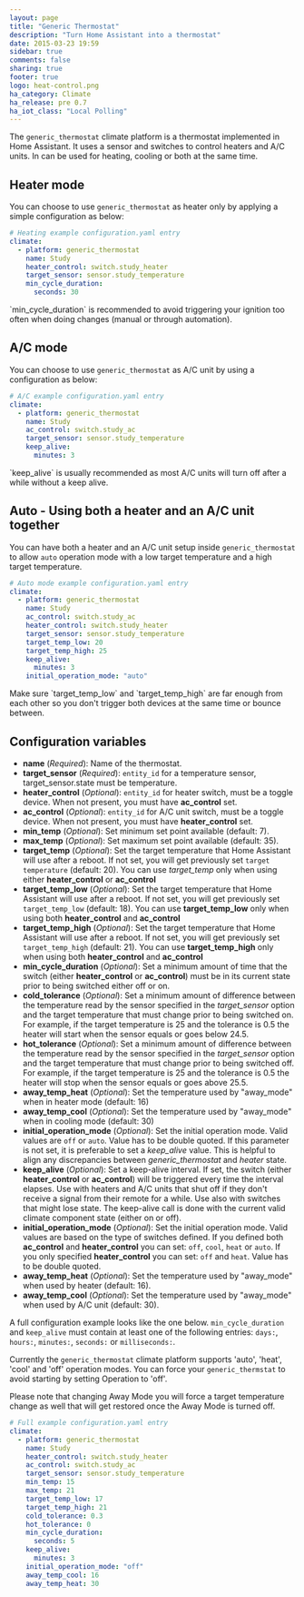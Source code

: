 ```yaml
---
layout: page
title: "Generic Thermostat"
description: "Turn Home Assistant into a thermostat"
date: 2015-03-23 19:59
sidebar: true
comments: false
sharing: true
footer: true
logo: heat-control.png
ha_category: Climate
ha_release: pre 0.7
ha_iot_class: "Local Polling"
---
```



The `generic_thermostat` climate platform is a thermostat implemented in Home Assistant. It uses a sensor and switches to control heaters and A/C units. In can be used for heating, cooling or both at the same time.

## Heater mode
You can choose to use `generic_thermostat` as heater only by applying a simple configuration as below:

```yaml
# Heating example configuration.yaml entry
climate:
  - platform: generic_thermostat
    name: Study
    heater_control: switch.study_heater
    target_sensor: sensor.study_temperature
    min_cycle_duration:
      seconds: 30
```

<p class='note warning'>
  `min_cycle_duration` is recommended to avoid triggering your ignition too often when doing changes (manual or through automation).
</p>

## A/C mode
You can choose to use `generic_thermostat` as A/C unit by using a configuration as below:

```yaml
# A/C example configuration.yaml entry
climate:
  - platform: generic_thermostat
    name: Study
    ac_control: switch.study_ac
    target_sensor: sensor.study_temperature
    keep_alive:
      minutes: 3
```

<p class='note warning'>
  `keep_alive` is usually recommended as most A/C units will turn off after a while without a keep alive.
</p>

## Auto - Using both a heater and an A/C unit together
You can have both a heater and an A/C unit setup inside `generic_thermostat` to allow `auto` operation mode with a low target temperature and a high target temperature. 

```yaml
# Auto mode example configuration.yaml entry
climate:
  - platform: generic_thermostat
    name: Study
    ac_control: switch.study_ac
    heater_control: switch.study_heater
    target_sensor: sensor.study_temperature
    target_temp_low: 20
    target_temp_high: 25
    keep_alive:
      minutes: 3
    initial_operation_mode: "auto"
```

<p class='note warning'>
  Make sure `target_temp_low` and `target_temp_high` are far enough from each other so you don't trigger both devices at the same time or bounce between.
</p>

## Configuration variables

- **name** (*Required*): Name of the thermostat.
- **target_sensor** (*Required*): `entity_id` for a temperature sensor, target_sensor.state must be temperature.
- **heater_control** (*Optional*): `entity_id` for heater switch, must be a toggle device. When not present, you must have **ac_control** set.
- **ac_control** (*Optional*): `entity_id` for A/C unit switch, must be a toggle device. When not present, you must have **heater_control** set.
- **min_temp** (*Optional*): Set minimum set point available (default: 7).
- **max_temp** (*Optional*): Set maximum set point available (default: 35).
- **target_temp** (*Optional*): Set the target temperature that Home Assistant will use after a reboot. If not set, you will get previously set `target temperature` (default: 20). You can use *target_temp* only when using either **heater_control** or **ac_control**
- **target_temp_low** (*Optional*): Set the target temperature that Home Assistant will use after a reboot. If not set, you will get previously set `target_temp_low` (default: 18). You can use **target_temp_low** only when using both **heater_control** and **ac_control**
- **target_temp_high** (*Optional*): Set the target temperature that Home Assistant will use after a reboot. If not set, you will get previously set `target_temp_high` (default: 21). You can use **target_temp_high** only when using both **heater_control** and **ac_control**
- **min_cycle_duration** (*Optional*): Set a minimum amount of time that the switch (either **heater_control** or **ac_control**) must be in its current state prior to being switched either off or on.
- **cold_tolerance** (*Optional*): Set a minimum amount of difference between the temperature read by the sensor specified in the *target_sensor* option and the target temperature that must change prior to being switched on. For example, if the target temperature is 25 and the tolerance is 0.5 the heater will start when the sensor equals or goes below 24.5.
- **hot_tolerance** (*Optional*): Set a minimum amount of difference between the temperature read by the sensor specified in the *target_sensor* option and the target temperature that must change prior to being switched off. For example, if the target temperature is 25 and the tolerance is 0.5 the heater will stop when the sensor equals or goes above 25.5.
- **away_temp_heat** (*Optional*): Set the temperature used by "away_mode" when in heater mode (default: 16)
- **away_temp_cool** (*Optional*): Set the temperature used by "away_mode" when in cooling mode (default: 30)
- **initial_operation_mode** (*Optional*): Set the initial operation mode. Valid values are `off` or `auto`. Value has to be double quoted. If this parameter is not set, it is preferable to set a *keep_alive* value. This is helpful to align any discrepancies between *generic_thermostat* and *heater* state.
- **keep_alive** (*Optional*): Set a keep-alive interval. If set, the switch (either **heater_control** or **ac_control**) will be triggered every time the interval elapses. Use with heaters and A/C units that shut off if they don't receive a signal from their remote for a while. Use also with switches that might lose state. The keep-alive call is done with the current valid climate component state (either on or off).
- **initial_operation_mode** (*Optional*): Set the initial operation mode. Valid values are based on the type of switches defined. If you defined both **ac_control** and **heater_control** you can set: `off`, `cool`, `heat` or `auto`. If you only specified **heater_control** you can set: `off` and `heat`. Value has to be double quoted.
- **away_temp_heat** (*Optional*): Set the temperature used by "away_mode" when used by heater (default: 16).
- **away_temp_cool** (*Optional*): Set the temperature used by "away_mode" when used by A/C unit (default: 30).

A full configuration example looks like the one below. `min_cycle_duration` and `keep_alive` must contain at least one of the following entries: `days:`, `hours:`, `minutes:`, `seconds:` or `milliseconds:`.

Currently the `generic_thermostat` climate platform supports 'auto', 'heat', 'cool' and 'off' operation modes. You can force your `generic_thermstat` to avoid starting by setting Operation to 'off'.

Please note that changing Away Mode you will force a target temperature change as well that will get restored once the Away Mode is turned off. 

```yaml
# Full example configuration.yaml entry
climate:
  - platform: generic_thermostat
    name: Study
    heater_control: switch.study_heater
    ac_control: switch.study_ac
    target_sensor: sensor.study_temperature
    min_temp: 15
    max_temp: 21
    target_temp_low: 17
    target_temp_high: 21
    cold_tolerance: 0.3
    hot_tolerance: 0
    min_cycle_duration:
      seconds: 5
    keep_alive:
      minutes: 3
    initial_operation_mode: "off"
    away_temp_cool: 16
    away_temp_heat: 30
```